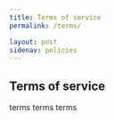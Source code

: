 ```yaml
---
title: Terms of service
permalink: /terms/

layout: post
sidenav: policies
---
```


## Terms of service
terms terms terms
